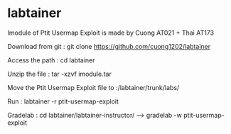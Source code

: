 # labtainer
Imodule of Ptit Usermap Exploit is made by Cuong AT021 + Thai AT173

Download from git : git clone https://github.com/cuong1202/labtainer

Access the path : cd labtainer

Unzip the file : tar -xzvf imodule.tar 

Move the Ptit Usermap Exploit file to :/labtainer/trunk/labs/

Run : labtainer -r ptit-usermap-exploit

Gradelab : cd labtainer/labtainer-instructor/ --> gradelab -w ptit-usermap-exploit


